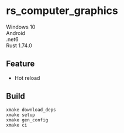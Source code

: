 # rs_computer_graphics

Windows 10  
Android     
.net6   
Rust 1.74.0 

## Feature
- Hot reload

## Build
```
xmake download_deps
xmake setup
xmake gen_config
xmake ci
```